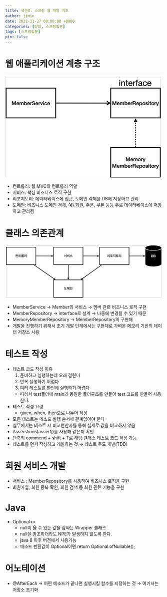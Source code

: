 ```yaml
---
title: 섹션3. 스프링 웹 개발 기초
author: jimin
date: 2022-11-27 00:00:00 +0900
categories: [강의, 스프링입문]
tags: [스프링입문]
pin: false
---
```

# 웹 애플리케이션 계층 구조

![의존관계_이미지](/assets/img/postpic/%EA%B0%95%EC%9D%98/%EC%8A%A4%ED%94%84%EB%A7%81%EC%9E%85%EB%AC%B8/%EC%84%B9%EC%85%983/%EC%9D%98%EC%A1%B4%EA%B4%80%EA%B3%84%EC%9D%B4%EB%AF%B8%EC%A7%80.png)

- 컨트롤러: 웹 MVC의 컨트롤러 역할
- 서비스: 핵심 비즈니스 로직 구현
- 리포지토리: 데이터베이스에 접근, 도메인 객체를 DB에 저장하고 관리
- 도메인: 비즈니스 도메인 객체, 예) 회원, 주문, 쿠폰 등등 주로 데이터베이스에 저장하고 관리됨

# 클래스 의존관계

![계층구조_이미지](/assets/img/postpic/%EA%B0%95%EC%9D%98/%EC%8A%A4%ED%94%84%EB%A7%81%EC%9E%85%EB%AC%B8/%EC%84%B9%EC%85%983/%EA%B3%84%EC%B8%B5%EA%B5%AC%EC%A1%B0%EC%9D%B4%EB%AF%B8%EC%A7%80.png)

- MemberService → Member의 서비스 → 멤버 관련 비즈니스 로직 구현
- MemberRepository → interface로 설계 → 나중에 변경될 수 있기 때문
- MemoryMemberRepository → MemberRepository의 구현체
- 개발을 진행하기 위해서 초기 개발 단계에서는 구현체로 가벼운 메모리 기반의 데이터 저장소 사용

# 테스트 작성

- 테스트 코드 작성 이유
    1. 준비하고 실행하는데 오래 걸린다
    2. 반복 실행하기 어렵다
    3. 여러 테스트를 한번에 실행하기 어렵다
    - 따라서 test폴더에 main과 동일한 폴더구조를 만들어 test 코드를 만들어 사용한다.
- 테스트 작성 요령
    - given, when, then으로 나누어 작성
- 모든 테스트는 메소드 실행 순서에 관계없어야 한다
- 실무에서는 테스트 시 비교연산자를 통해 실제로 값을 비교하지 않음
- Asserstions(assertj)를 사용해 같은지 확인
- 단축키 commend + shift + T로 해당 클래스 테스트 코드 작성 가능
- 테스트를 먼저 작성하고 개발하는 것 → 테스트 주도 개발(TDD)

# 회원 서비스 개발

- 서비스 : MemberRepository를 사용하여 비즈니스 로직을 구현
- 회원가입, 회원 중복 확인, 회원 검색 등 회원 관련 기능을 구현

# Java

- Optional<>
    - null이 올 수 있는 값을 감싸는 Wrapper 클래스
    - null을 참조하더라도 NPE가 발생하지 않도록 한다.
    - java 8 이후 버전에서 사용가능
    - 메소드 반환값이 Optional이면 return Optional.ofNullable();

# 어노테이션

- @AfterEach → 어떤 메소드가 끝나면 실행시킬 함수를 지정하는 것 → 여기서는 저장소 초기화